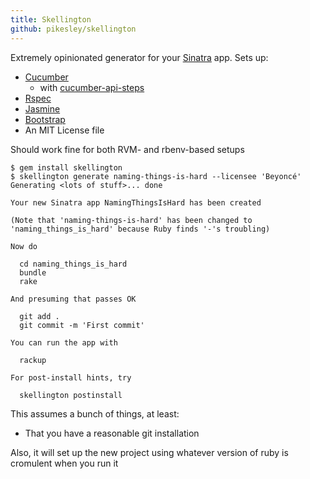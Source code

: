 ```yaml
---
title: Skellington
github: pikesley/skellington
---
```

Extremely opinionated generator for your [Sinatra](http://www.sinatrarb.com/) app. Sets up:

* [Cucumber](https://cucumber.io/)
  * with [cucumber-api-steps](https://github.com/jayzes/cucumber-api-steps)
* [Rspec](http://rspec.info/)
* [Jasmine](http://jasmine.github.io/2.0/introduction.html)
* [Bootstrap](http://getbootstrap.com/)
* An MIT License file

Should work fine for both RVM- and rbenv-based setups

    $ gem install skellington
    $ skellington generate naming-things-is-hard --licensee 'Beyoncé'
    Generating <lots of stuff>... done

    Your new Sinatra app NamingThingsIsHard has been created

    (Note that 'naming-things-is-hard' has been changed to 'naming_things_is_hard' because Ruby finds '-'s troubling)

    Now do

      cd naming_things_is_hard
      bundle
      rake

    And presuming that passes OK

      git add .
      git commit -m 'First commit'

    You can run the app with

      rackup

    For post-install hints, try

      skellington postinstall

This assumes a bunch of things, at least:

* That you have a reasonable git installation

Also, it will set up the new project using whatever version of ruby is cromulent when you run it
